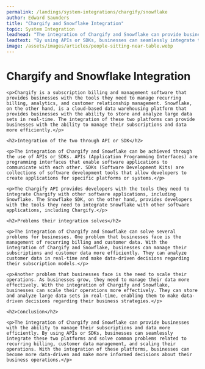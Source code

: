 ```yaml
---
permalink: /landings/system-integrations/chargify/snowflake
author: Edward Saunders
title: "Chargify and Snowflake Integration"
topic: System Integration
leadhead: "The integration of Chargify and Snowflake can provide businesses with the ability to manage their subscriptions and data more efficiently"
leadtext: "By using APIs or SDKs, businesses can seamlessly integrate these two platforms and solve common problems related to recurring billing, customer data management, and scaling their operations. With the integration of these platforms, businesses can become more data-driven and make more informed decisions about their business operations."
image: /assets/images/articles/people-sitting-near-table.webp
---
```

<div class="arttext">
	<h1>Chargify and Snowflake Integration</h1>

	<p>Chargify is a subscription billing and management software that provides businesses with the tools they need to manage recurring billing, analytics, and customer relationship management. Snowflake, on the other hand, is a cloud-based data warehousing platform that provides businesses with the ability to store and analyze large data sets in real-time. The integration of these two platforms can provide businesses with the ability to manage their subscriptions and data more efficiently.</p>

	<h2>Integration of the two through API or SDK</h2>

	<p>The integration of Chargify and Snowflake can be achieved through the use of APIs or SDKs. APIs (Application Programming Interfaces) are programming interfaces that enable software applications to communicate with each other. SDKs (Software Development Kits) are collections of software development tools that allow developers to create applications for specific platforms or systems.</p>

	<p>The Chargify API provides developers with the tools they need to integrate Chargify with other software applications, including Snowflake. The Snowflake SDK, on the other hand, provides developers with the tools they need to integrate Snowflake with other software applications, including Chargify.</p>

	<h2>Problems their integration solves</h2>

	<p>The integration of Chargify and Snowflake can solve several problems for businesses. One problem that businesses face is the management of recurring billing and customer data. With the integration of Chargify and Snowflake, businesses can manage their subscriptions and customer data more efficiently. They can analyze customer data in real-time and make data-driven decisions regarding their subscription models.</p>

	<p>Another problem that businesses face is the need to scale their operations. As businesses grow, they need to manage their data more effectively. With the integration of Chargify and Snowflake, businesses can scale their operations more effectively. They can store and analyze large data sets in real-time, enabling them to make data-driven decisions regarding their business strategies.</p>

	<h2>Conclusion</h2>

	<p>The integration of Chargify and Snowflake can provide businesses with the ability to manage their subscriptions and data more efficiently. By using APIs or SDKs, businesses can seamlessly integrate these two platforms and solve common problems related to recurring billing, customer data management, and scaling their operations. With the integration of these platforms, businesses can become more data-driven and make more informed decisions about their business operations.</p>

</div>